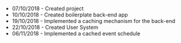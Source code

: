 * 07/10/2018 - Created project
* 10/10/2018 - Created boilerplate back-end app
* 19/10/2018 - Implemented a caching mechanism for the back-end
* 22/10/2018 - Created User System
* 06/11/2018 - Implemented a cached event schedule